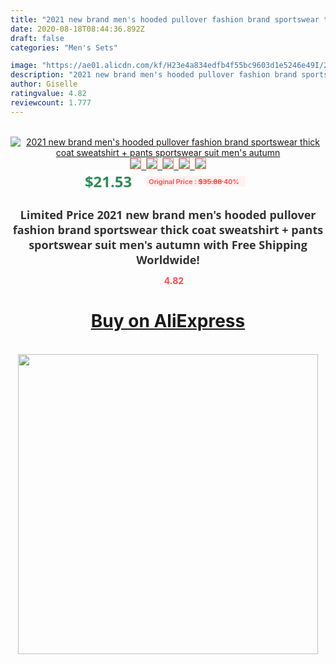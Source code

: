 ```yaml
---
title: "2021 new brand men's hooded pullover fashion brand sportswear thick coat sweatshirt + pants sportswear suit men's autumn"
date: 2020-08-18T08:44:36.892Z
draft: false
categories: "Men's Sets"

image: "https://ae01.alicdn.com/kf/H23e4a834edfb4f55bc9603d1e5246e49I/2021-new-brand-men-s-hooded-pullover-fashion-brand-sportswear-thick-coat-sweatshirt-pants-sportswear-suit.jpg"
description: "2021 new brand men's hooded pullover fashion brand sportswear thick coat sweatshirt + pants sportswear suit men's autumn"
author: Giselle
ratingvalue: 4.82
reviewcount: 1.777
---
```

<br>
<div style="text-align: center;">
<a href="https://s.click.aliexpress.com/e/_9IdK37" target="_blank" rel="nofollow noopener noreferrer"><img alt="2021 new brand men's hooded pullover fashion brand sportswear thick coat sweatshirt + pants sportswear suit men's autumn" class="magnifier-image" src="https://ae01.alicdn.com/kf/H23e4a834edfb4f55bc9603d1e5246e49I/2021-new-brand-men-s-hooded-pullover-fashion-brand-sportswear-thick-coat-sweatshirt-pants-sportswear-suit.jpg_640x640.jpg">
<br>
<img style="border:1px solid salmon" src="https://ae01.alicdn.com/kf/H23e4a834edfb4f55bc9603d1e5246e49I/2021-new-brand-men-s-hooded-pullover-fashion-brand-sportswear-thick-coat-sweatshirt-pants-sportswear-suit.jpg_120x120.jpg">&nbsp;&nbsp;<img style="border:1px solid salmon" src="https://ae01.alicdn.com/kf/H493aca39aa574dc38435cd324a6245f8a/2021-new-brand-men-s-hooded-pullover-fashion-brand-sportswear-thick-coat-sweatshirt-pants-sportswear-suit.jpg_120x120.jpg">&nbsp;&nbsp;<img style="border:1px solid salmon" src="https://ae01.alicdn.com/kf/H84f1b67b6fd746d19c00059cc5b8bf6dF/2021-new-brand-men-s-hooded-pullover-fashion-brand-sportswear-thick-coat-sweatshirt-pants-sportswear-suit.jpg_120x120.jpg">&nbsp;&nbsp;<img style="border:1px solid salmon" src="https://ae01.alicdn.com/kf/H759e5c16eccf40e998341215f2bf6407Y/2021-new-brand-men-s-hooded-pullover-fashion-brand-sportswear-thick-coat-sweatshirt-pants-sportswear-suit.jpg_120x120.jpg">&nbsp;&nbsp;<img style="border:1px solid salmon" src="https://ae01.alicdn.com/kf/H049550457d19481e8f44f9c220e976462/2021-new-brand-men-s-hooded-pullover-fashion-brand-sportswear-thick-coat-sweatshirt-pants-sportswear-suit.jpg_120x120.jpg"></a></div><br0>
<div style="text-align: center;"><span style="background-color: white; border: 0px; box-sizing: border-box; color: seagreen; display: inline-block; font-family: &quot;open sans&quot; , &quot;arial&quot; , &quot;helvetica&quot; , sans-serif , &quot;heiti&quot;; font-size: 24px; font-stretch: inherit; font-weight: 700; line-height: inherit; margin: 0px 10px 0px 0px; padding: 0px; vertical-align: middle;">$21.53 </span>
<span style="background: rgb(255 , 241 , 241); border-radius: 3px; border: 0px; box-sizing: border-box; color: #ff4747; display: inline-block; font-family: inherit; font-size: 12px; font-stretch: inherit; font-style: inherit; font-variant: inherit; font-weight: 600; line-height: inherit; margin: 0px; padding: 2px 5px; transform: scale(0.9); vertical-align: middle;">Original Price : <b style="text-decoration: line-through;">$35.88 </b> 40%&nbsp;&nbsp;</span></div>
<h1 style="color: #333333; display: inline-block; font-family: &quot;open sans&quot; , &quot;arial&quot; , &quot;helvetica&quot; , sans-serif , &quot;heiti&quot;; font-size: 18px; font-stretch: inherit; font-weight: 700; text-align: center;">Limited Price 2021 new brand men's hooded pullover fashion brand sportswear thick coat sweatshirt + pants sportswear suit men's autumn with Free Shipping Worldwide!</h1>
<div style="color: #ff4747; text-align: center;">
<img src="https://4.bp.blogspot.com/-M0ZcTcb-5uY/XleCXlxnR4I/AAAAAAAAAEc/OrjgMkXV1oMQFaCRZj5HQwOCBcu3w1FegCPcBGAYYCw/s1600/star.png" style="height: 15px;">&nbsp;<b>4.82</b></div>
<div class="button_cont" align="center"><a class="buynow_a" href="https://s.click.aliexpress.com/e/_9IdK37" target="_blank" rel="nofollow noopener noreferrer"><H1>Buy on AliExpress</H1></a></div><br>
<div class="separator" style="clear: both; text-align: center;">
<img src="https://lh3.googleusercontent.com/-pTy5HemUv9M/XlePHvY0dAI/AAAAAAAAAE4/0nX5iRUoIWY8eMW9Dpxeirr157OZliDIgCLcBGAsYHQ/s1600/badge.gif" width="480">
</div>
